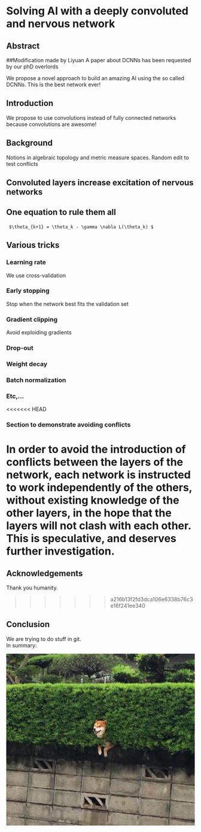 # Solving AI with a deeply convoluted and nervous network

## Abstract

##Modification made by Liyuan
A paper about DCNNs has been requested by our phD overlords

We propose a novel approach to build an amazing AI using the so called DCNNs. This is the best network ever!

## Introduction
We propose to use convolutions instead of fully connected  networks because convolutions are awesome! 

## Background
Notions in algebraic topology and metric measure spaces. 
Random edit to test conflicts

## Convoluted layers increase excitation of nervous networks


## One equation to rule them all
 
     $\theta_{k+1} = \theta_k - \gamma \nabla L(\theta_k) $

## Various tricks
### Learning rate
We use cross-validation
### Early stopping
Stop when the network best fits the validation set
### Gradient clipping
Avoid exploiding gradients
### Drop-out
### Weight decay

### Batch normalization
### Etc,...

<<<<<<< HEAD
### Section to demonstrate avoiding conflicts
In order to avoid the introduction of conflicts between the layers of the network, each network is instructed to work independently of the others, without existing knowledge of the other layers, in the hope that the layers will not clash with each other.  This is speculative, and deserves further investigation.
=======
## Acknowledgements 
Thank you humanity. 

>>>>>>> a216b13f2fd3dca106e6338b76c3e16f241ee340
## Conclusion
We are trying to do stuff in git.  
In summary:

 ![shiba](shiba.jpg)

